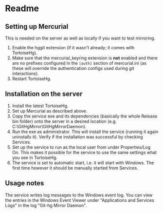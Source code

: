 # Readme



## Setting up Mercurial

This is needed on the server as well as locally if you want to test mirroring.

1. Enable the hggit extension (if it wasn't already; it comes with TortoiseHg). 
2. Make sure that the mercurial_keyring extension is **not** enabled and there are no prefixes configured in the `[auth]` section of mercurial.ini (as these will override the authentication configs used during git interactions).
3. Restart TortoiseHg.


## Installation on the server

1. Install the latest TortoiseHg.
2. Set up Mercurial as described above.
3. Copy the service exe and its dependencies (basically the whole Release bin folder) onto the server in a desired location (e.g. C:\GitHgMirror\GitHgMirrorDaemon).
4. Run the exe as administrator. This will install the service (running it again uninstalls it). Verify if the installation was successful by checking Services.
5. Set up the service to run as the local user from under Properties/Log On. This makes it possible for the service to use the same settings what you see in TortoiseHg.
5. The service is set to automatic start, i.e. it will start with Windows. The first time however it should be manually started from Services.


## Usage notes

The service writes log messages to the Windows event log. You can view the entries in the Windows Event Viewer under "Applications and Services Logs" in the log "Git-hg Mirror Daemon".